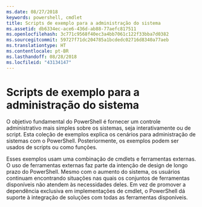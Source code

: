 ```yaml
---
ms.date: 08/27/2018
keywords: powershell, cmdlet
title: Scripts de exemplo para a administração do sistema
ms.assetid: db6334ec-ace6-436d-ab88-77aefc817511
ms.openlocfilehash: 3c771c9568f40ec3a4bb7061c122f33bba7d0382
ms.sourcegitcommit: 59727f71dc204785a1bcdedc02716d8340a77aeb
ms.translationtype: HT
ms.contentlocale: pt-BR
ms.lasthandoff: 08/28/2018
ms.locfileid: "43134147"
---
```

# <a name="sample-scripts-for-system-administration"></a>Scripts de exemplo para a administração do sistema

O objetivo fundamental do PowerShell é fornecer um controle administrativo mais simples sobre os sistemas, seja interativamente ou de script. Esta coleção de exemplos explica os cenários para administração de sistemas com o PowerShell. Posteriormente, os exemplos podem ser usados de scripts ou como funções.

Esses exemplos usam uma combinação de cmdlets e ferramentas externas. O uso de ferramentas externas faz parte da intenção de design de longo prazo do PowerShell. Mesmo com o aumento do sistema, os usuários continuam encontrando situações nas quais os conjuntos de ferramentas disponíveis não atendem às necessidades deles. Em vez de promover a dependência exclusiva em implementações de cmdlet, o PowerShell dá suporte à integração de soluções com todas as ferramentas disponíveis.